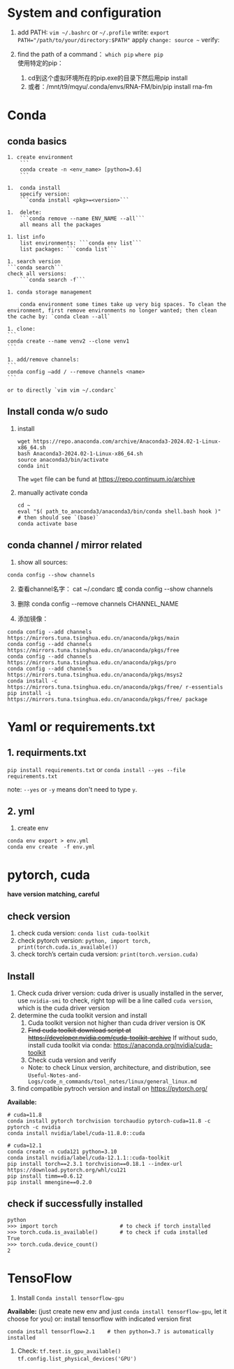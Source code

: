 # System and configuration
1.	add PATH: 
```vim ~/.bashrc``` or ```~/.profile```
write: ```export PATH="/path/to/your/directory:$PATH"```
apply ```change: source ~```
verify: 

1. find the path of a command：
    ```which pip```
    ```where pip```  
    使用特定的pip： 
    1. cd到这个虚拟环境所在的pip.exe的目录下然后用pip install
    1. 或者：/mnt/t9/mqyu/.conda/envs/RNA-FM/bin/pip install rna-fm  

# Conda 

## conda basics

    1. create environment
        ```
        conda create -n <env_name> [python=3.6]
        ```

    1.	conda install 
        specify version:
        ```conda install <pkg>=<version>```

    1.	delete: 
        ```conda remove --name ENV_NAME --all```
        all means all the packages

    1. list info
        list environments: ```conda env list```
        list packages: ```conda list```

    1. search version
    ```conda search```	
    check all versions: 
        ```conda search -f```

    1. conda storage management
    
        conda environment some times take up very big spaces. To clean the environment, first remove environments no longer wanted; then clean the cache by: `conda clean --all`

    1. clone: 
    ```
    conda create --name venv2 --clone venv1 
    ```

    1. add/remove channels: 
    ```
    conda config –add / --remove channels <name>
    ```

    or to directly `vim vim ~/.condarc`

## Install conda w/o sudo

1. install 
    ```
    wget https://repo.anaconda.com/archive/Anaconda3-2024.02-1-Linux-x86_64.sh
    bash Anaconda3-2024.02-1-Linux-x86_64.sh
    source anaconda3/bin/activate
    conda init
    ```
    The `wget` file can be fund at https://repo.continuum.io/archive  

1. manually activate conda

    ```
    cd ~
    eval "$( path_to_anaconda3/anaconda3/bin/conda shell.bash hook )"
    # then should see `(base)`
    conda activate base
    ```

## conda channel / mirror related

1. show all sources: 
```
conda config --show channels
```

2. 查看channel名字：
   cat ~/.condarc
	或 conda config --show channels

3. 删除 
   conda config --remove channels CHANNEL_NAME

4. 添加镜像：
```
conda config --add channels https://mirrors.tuna.tsinghua.edu.cn/anaconda/pkgs/main
conda config --add channels https://mirrors.tuna.tsinghua.edu.cn/anaconda/pkgs/free
conda config --add channels https://mirrors.tuna.tsinghua.edu.cn/anaconda/pkgs/pro 
conda config --add channels https://mirrors.tuna.tsinghua.edu.cn/anaconda/pkgs/msys2
conda install -c https://mirrors.tuna.tsinghua.edu.cn/anaconda/pkgs/free/ r-essentials
pip install -i https://mirrors.tuna.tsinghua.edu.cn/anaconda/pkgs/free/ package
```

# Yaml or requirements.txt

## 1. requirments.txt

```pip install requirements.txt```
or
```conda install --yes --file requirements.txt``` 

note: `--yes` or `-y` means don't need to type `y`.

## 2. yml

1. create env
```
conda env export > env.yml
conda env create  -f env.yml
```


# pytorch, cuda

**have version matching, careful**


## check version

1. check cuda version: 
   ```conda list cuda-toolkit```
1. check pytorch version: 
   ```python, import torch, print(torch.cuda.is_available())```
1. check torch’s certain cuda version: 
  ```print(torch.version.cuda)```

## Install 

1. Check cuda driver version: 
    cuda driver is usually installed in the server, 
    use `nvidia-smi` to check, right top will be a line called `cuda version`, which is the cuda driver version
1. determine the cuda toolkit version and install
    1. Cuda toolkit version not higher than cuda driver version is OK
    1. ~~Find cuda toolkit download script at https://developer.nvidia.com/cuda-toolkit-archive~~
        If without sudo, install cuda toolkit via conda: https://anaconda.org/nvidia/cuda-toolkit 
    1. Check cuda version and verify
    - Note: to check Linux version, architecture, and distribution, see `Useful-Notes-and-Logs/code_n_commands/tool_notes/linux/general_linux.md`
1. find compatible pytroch version and install
   on https://pytorch.org/ 

**Available:**

```
# cuda=11.8
conda install pytorch torchvision torchaudio pytorch-cuda=11.8 -c pytorch -c nvidia
conda install nvidia/label/cuda-11.8.0::cuda

# cuda=12.1
conda create -n cuda121 python=3.10
conda install nvidia/label/cuda-12.1.1::cuda-toolkit
pip install torch==2.3.1 torchvision==0.18.1 --index-url https://download.pytorch.org/whl/cu121
pip install timm==0.6.12
pip install mmengine==0.2.0
``` 

## check if successfully installed

```
python
>>> import torch                    # to check if torch installed
>>> torch.cuda.is_available()       # to check if cuda installed
True
>>> torch.cuda.device_count()
2
```

# TensoFlow

1. Install
    ```Conda install tensorflow-gpu```

**Available:**
(just create new env and just `conda install tensorflow-gpu`, let it choose for you)
or: install tensorflow with indicated version first
```
conda install tensorflow=2.1    # then python=3.7 is automatically installed
```

1. Check:
```tf.test.is_gpu_available()```
```tf.config.list_physical_devices('GPU')```


 

